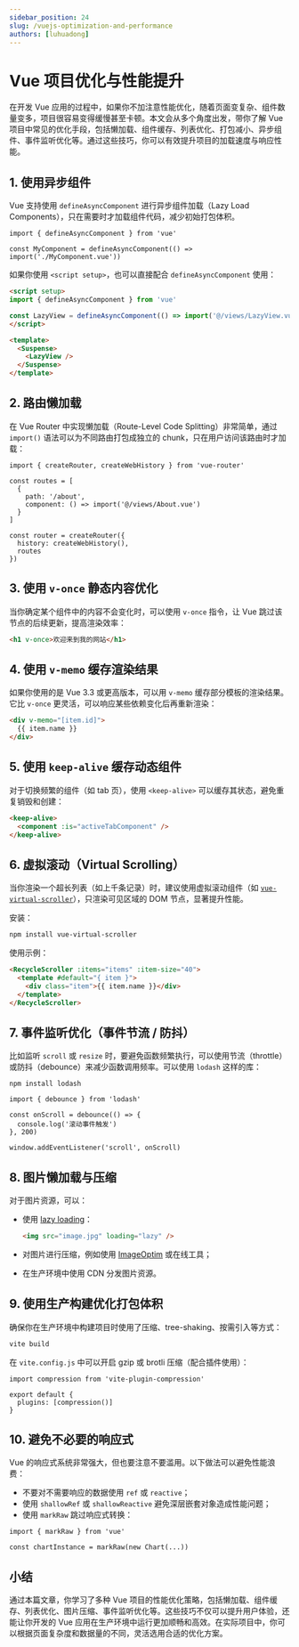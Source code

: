 ```yaml
---
sidebar_position: 24
slug: /vuejs-optimization-and-performance
authors: [luhuadong]
---
```


# Vue 项目优化与性能提升

在开发 Vue 应用的过程中，如果你不加注意性能优化，随着页面变复杂、组件数量变多，项目很容易变得缓慢甚至卡顿。本文会从多个角度出发，带你了解 Vue 项目中常见的优化手段，包括懒加载、组件缓存、列表优化、打包减小、异步组件、事件监听优化等。通过这些技巧，你可以有效提升项目的加载速度与响应性能。



## 1. 使用异步组件

Vue 支持使用 `defineAsyncComponent` 进行异步组件加载（Lazy Load Components），只在需要时才加载组件代码，减少初始打包体积。

```tsx showLineNumbers
import { defineAsyncComponent } from 'vue'

const MyComponent = defineAsyncComponent(() => import('./MyComponent.vue'))
```

如果你使用 `<script setup>`，也可以直接配合 `defineAsyncComponent` 使用：

```html showLineNumbers
<script setup>
import { defineAsyncComponent } from 'vue'

const LazyView = defineAsyncComponent(() => import('@/views/LazyView.vue'))
</script>

<template>
  <Suspense>
    <LazyView />
  </Suspense>
</template>
```



## 2. 路由懒加载

在 Vue Router 中实现懒加载（Route-Level Code Splitting）非常简单，通过 `import()` 语法可以为不同路由打包成独立的 chunk，只在用户访问该路由时才加载：

```tsx showLineNumbers
import { createRouter, createWebHistory } from 'vue-router'

const routes = [
  {
    path: '/about',
    component: () => import('@/views/About.vue')
  }
]

const router = createRouter({
  history: createWebHistory(),
  routes
})
```



## 3. 使用 `v-once` 静态内容优化

当你确定某个组件中的内容不会变化时，可以使用 `v-once` 指令，让 Vue 跳过该节点的后续更新，提高渲染效率：

```html showLineNumbers
<h1 v-once>欢迎来到我的网站</h1>
```



## 4. 使用 `v-memo` 缓存渲染结果

如果你使用的是 Vue 3.3 或更高版本，可以用 `v-memo` 缓存部分模板的渲染结果。它比 `v-once` 更灵活，可以响应某些依赖变化后再重新渲染：

```html showLineNumbers
<div v-memo="[item.id]">
  {{ item.name }}
</div>
```



## 5. 使用 `keep-alive` 缓存动态组件

对于切换频繁的组件（如 tab 页），使用 `<keep-alive>` 可以缓存其状态，避免重复销毁和创建：

```html showLineNumbers
<keep-alive>
  <component :is="activeTabComponent" />
</keep-alive>
```



## 6. 虚拟滚动（Virtual Scrolling）

当你渲染一个超长列表（如上千条记录）时，建议使用虚拟滚动组件（如 [`vue-virtual-scroller`](https://github.com/Akryum/vue-virtual-scroller)），只渲染可见区域的 DOM 节点，显著提升性能。

安装：

```bash
npm install vue-virtual-scroller
```

使用示例：

```html showLineNumbers
<RecycleScroller :items="items" :item-size="40">
  <template #default="{ item }">
    <div class="item">{{ item.name }}</div>
  </template>
</RecycleScroller>
```



## 7. 事件监听优化（事件节流 / 防抖）

比如监听 `scroll` 或 `resize` 时，要避免函数频繁执行，可以使用节流（throttle）或防抖（debounce）来减少函数调用频率。可以使用 `lodash` 这样的库：

```tsx showLineNumbers
npm install lodash

import { debounce } from 'lodash'

const onScroll = debounce(() => {
  console.log('滚动事件触发')
}, 200)

window.addEventListener('scroll', onScroll)
```



## 8. 图片懒加载与压缩

对于图片资源，可以：

- 使用 [lazy loading](https://developer.mozilla.org/zh-CN/docs/Web/Performance/Lazy_loading)：

  ```html showLineNumbers
  <img src="image.jpg" loading="lazy" />
  ```

- 对图片进行压缩，例如使用 [ImageOptim](https://imageoptim.com/) 或在线工具；

- 在生产环境中使用 CDN 分发图片资源。



## 9. 使用生产构建优化打包体积

确保你在生产环境中构建项目时使用了压缩、tree-shaking、按需引入等方式：

```bash
vite build
```

在 `vite.config.js` 中可以开启 gzip 或 brotli 压缩（配合插件使用）：

```tsx showLineNumbers
import compression from 'vite-plugin-compression'

export default {
  plugins: [compression()]
}
```



## 10. 避免不必要的响应式

Vue 的响应式系统非常强大，但也要注意不要滥用。以下做法可以避免性能浪费：

- 不要对不需要响应的数据使用 `ref` 或 `reactive`；
- 使用 `shallowRef` 或 `shallowReactive` 避免深层嵌套对象造成性能问题；
- 使用 `markRaw` 跳过响应式转换：

```tsx showLineNumbers
import { markRaw } from 'vue'

const chartInstance = markRaw(new Chart(...))
```



## 小结

通过本篇文章，你学习了多种 Vue 项目的性能优化策略，包括懒加载、组件缓存、列表优化、图片压缩、事件监听优化等。这些技巧不仅可以提升用户体验，还能让你开发的 Vue 应用在生产环境中运行更加顺畅和高效。在实际项目中，你可以根据页面复杂度和数据量的不同，灵活选用合适的优化方案。
